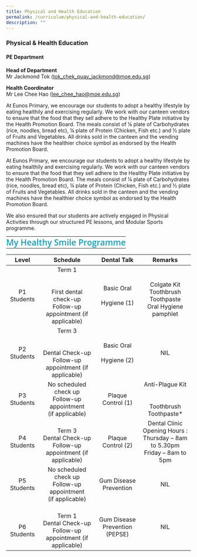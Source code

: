 ```yaml
---
title: Physical and Health Education
permalink: /curriculum/physical-and-health-education/
description: ""
---
```

### Physical & Health Education

#### PE Department

**Head of Department**  
Mr Jackmond Tok ([tok\_chek\_puay\_jackmond@moe.edu.sg](mailto:tok_chek_puay_jackmond@moe.edu.sg))

**Health Coordinator**  
Mr Lee Chee Hao ([lee\_chee\_hao@moe.edu.sg](mailto:chew_chang_tze_edward@moe.edu.sg))

At Eunos Primary, we encourage our students to adopt a healthy lifestyle by eating healthily and exercising regularly. We work with our canteen vendors to ensure that the food that they sell adhere to the Healthy Plate initiative by the Health Promotion Board. The meals consist of ¼ plate of Carbohydrates (rice, noodles, bread etc), ¼ plate of Protein (Chicken, Fish etc.) and ½ plate of Fruits and Vegetables. All drinks sold in the canteen and the vending machines have the healthier choice symbol as endorsed by the Health Promotion Board.  
  

At Eunos Primary, we encourage our students to adopt a healthy lifestyle by eating healthily and exercising regularly. We work with our canteen vendors to ensure that the food that they sell adhere to the Healthy Plate initiative by the Health Promotion Board. The meals consist of ¼ plate of Carbohydrates (rice, noodles, bread etc), ¼ plate of Protein (Chicken, Fish etc.) and ½ plate of Fruits and Vegetables. All drinks sold in the canteen and the vending machines have the healthier choice symbol as endorsed by the Health Promotion Board.  
  

We also ensured that our students are actively engaged in Physical Activities through our structured PE lessons, and Modular Sports programme.

<table border="0" cellpadding="1" style="margin: 0px; outline: 0px; padding: 0px; border-collapse: collapse;"><tbody style="margin: 0px; outline: 0px; padding: 0px;"><tr style="margin: 0px; outline: 0px; padding: 0px;"><td style="margin: 0px; outline: 0px; padding: 0px;"><h3 style="margin: 0px; outline: 0px; padding: 0px; min-height: 1em; color: rgb(17, 160, 192); font-size: 1.428em; font-family: &quot;Open Sans&quot;, sans-serif; font-weight: 600;">My Healthy Smile Programme</h3></td></tr></tbody></table>

| Level | Schedule | Dental Talk  | Remarks |
|:---:|:---:|:---:|:---:|
| P1 Students | Term 1<br><br><br>First dental check-up<br>Follow-up appointment (if applicable)<br> | Basic Oral<br><br>Hygiene (1) | <br>Colgate Kit<br>Toothbrush<br>Toothpaste<br>Oral Hygiene pamphlet<br> |
| P2 Students | Term 3<br><br><br>Dental Check-up<br>Follow-up appointment (if applicable)<br> | Basic Oral<br><br>Hygiene (2) | NIL |
| P3 Students | No scheduled check up<br>Follow-up appointment<br>(if applicable) | Plaque Control (1) | Anti-Plague Kit<br><br><br>Toothbrush<br>Toothpaste*<br> |
| P4 Students | <br>Term 3<br>Dental Check-up<br>Follow-up appointment (if applicable)<br> | Plaque Control (2) | Dental Clinic Opening Hours :<br>Thursday – 8am to 5.30pm<br>Friday – 8am to 5pm |
| P5 Students | No scheduled check up<br>Follow-up appointment<br>(if applicable) | Gum Disease Prevention<br>  | NIL |
| <br>P6 Students | <br>Term 1<br>Dental Check-up<br>Follow-up appointment (if applicable)<br> | Gum Disease Prevention<br>(PEPSE) | NIL |